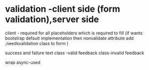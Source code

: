 # validation -client side (form validation),server side 

client -
required for  all placeholders which is required to fill
(if wants bootstrap default implementation then nonvalidate attribute add ,needsvalidation class to form )

success and failure text
class -valid feedback 
class-invalid feedback




wrap async-used







